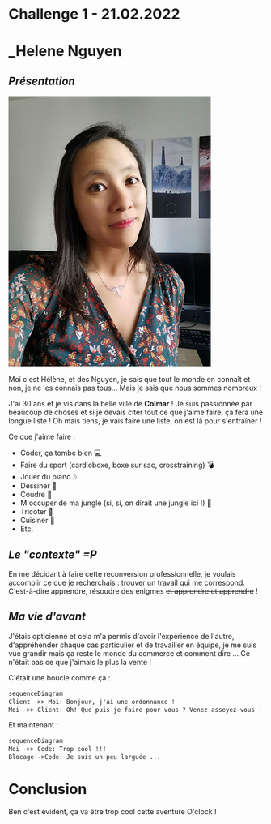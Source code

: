 # Challenge 1 - 21.02.2022

# _Helene Nguyen
## *Présentation*
![Photo](/profilmini.jpg)

Moi c'est Hélène, et des Nguyen, je sais que tout le monde en connaît et non, je ne les connais pas tous... Mais je sais que nous sommes nombreux !

J'ai 30 ans et je vis dans la belle ville de **Colmar** !
Je suis passionnée par beaucoup de choses et si je devais citer tout ce que j'aime faire, ça fera une longue liste ! Oh mais tiens, je vais faire une liste, on est là pour s'entraîner !

Ce que j'aime faire :

 - Coder, ça tombe bien :computer:
 - Faire du sport (cardioboxe, boxe sur sac, crosstraining) :bomb:
 - Jouer du piano :notes:
 - Dessiner :pencil:
 - Coudre :kimono:
 - M'occuper de ma jungle (si, si, on dirait une jungle ici !) :cactus:
 - Tricoter :gift:
 - Cuisiner :cookie:
 - Etc. 

## *Le "contexte" =P*

En me décidant à faire cette reconversion professionnelle, je voulais accomplir ce que je recherchais : trouver un travail qui me correspond. C'est-à-dire apprendre, résoudre des énigmes ~~et apprendre et apprendre~~ !

## *Ma vie d'avant*

J'étais opticienne et cela m'a permis d'avoir l'expérience de l'autre, d'appréhender chaque cas particulier et de travailler en équipe, je me suis vue grandir mais ça reste le monde du commerce et comment dire ... Ce n'était pas ce que j'aimais le plus la vente !

C'était une boucle comme ça :

```mermaid
sequenceDiagram
Client ->> Moi: Bonjour, j'ai une ordonnance !
Moi-->> Client: Oh! Que puis-je faire pour vous ? Venez asseyez-vous !

```
Et maintenant :

 ```mermaid
sequenceDiagram
Moi ->> Code: Trop cool !!!
Blocage-->Code: Je suis un peu larguée ...

```

# Conclusion

Ben c'est évident, ça va être trop cool cette aventure O'clock !